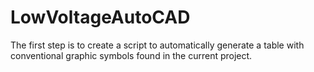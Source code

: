 # LowVoltageAutoCAD

The first step is to create a script to automatically generate a table with conventional graphic symbols found in the current project.
